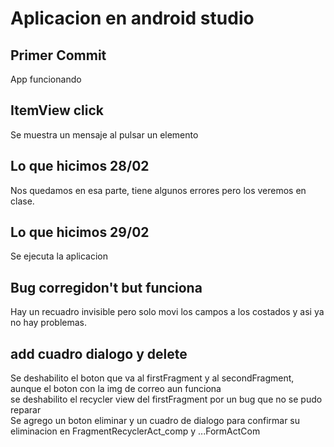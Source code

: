 # Aplicacion en android studio
## Primer Commit
App funcionando 
## ItemView click
Se muestra un mensaje al pulsar un elemento
## Lo que hicimos 28/02
Nos quedamos en esa parte, tiene algunos errores pero los veremos en clase.
## Lo que hicimos 29/02
Se ejecuta la aplicacion
## Bug corregidon't but funciona
Hay un recuadro invisible pero solo movi los campos a los costados y asi ya no hay problemas.
## add cuadro dialogo y delete
Se deshabilito el boton que va al firstFragment y al secondFragment, aunque el boton con la img de correo aun funciona  
se deshabilito el recycler view del firstFragment por un bug que no se pudo reparar  
Se agrego un boton eliminar y un cuadro de dialogo para confirmar su eliminacion en FragmentRecyclerAct_comp y ...FormActCom  
